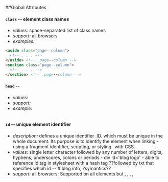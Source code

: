 ##Global Attributes

#### `class` -- element class names
* *values:* space-separated list of class names
* *support:* all browsers
* *examples:*
```html
<aside class="page--column">
  <!-- . . . -->
</aside> <!-- .page--column -->
<section class="page--column">
  <!-- . . . -->
</section> <!-- .page--column -->
```
#### `head` -- 
* *values:*
* *support:*
* *example:*
```
```
#### `id` -- unique element identifier
* *description:* defines a unique identifier .ID. which must be unique in the whole document. Its purpose is to identify the element when linking -using a fragment identifier, scripting, or styling -with CSS.
* *values:* single letter character followed by any number of letters, digits, hyphens, underscores, colons or periods - div id='blog logo' - able to reference id tag in stylesheet with a hash tag ??followed by txt that specifies whcih id -- # blog info, ?symantics??
* *support:* all browsers; Supported on all elements but <base>, <head>, <html>, <meta>, <script>, <style>, and <title>.
* *Note:* Using characters except ASCII letters and digits, '_', '-' and '.' may cause compatibility problems, as they weren't allowed in HTML 4. Though this restriction has been lifted in HTML 5, an ID should start with a letter for compatibility.
* *examples:*

<!-- reference the unique identifier tag `id` in stylesheet with JUST a hashtag, .myHeader would be if within the div a class was given to myHeader vs. the `id` tag- Google difference of `id` vs class -->
```
<h1 id="myHeader"> Surf&Paddle Co. </h1>
```
#### `itemprop`
* _values:_
* _support:_
* _example:_
```
asdrsdf
```
#### `lang` --
* _values:_
* _support:_
* _example:_
```
asdfa
```
#### `spellcheck` -- 
* _values:_
* _support:_
* _example:_
```
dfgad
```
#### `style` -- 
* _values:_
* _support:_
* _example:_

#### `meta`
* _values:_ represents any metadata information that cannot be represented by one of the other meta-related elements -- .base, .link, .script, .style or .title -- According to the attributes set, the kind of metadata can be one of the following --
--this is an empty element, it does not require an ending nor closing tag --.meta charset, .meta http-equiv, a .head element. If the .http-equiv is not an encoding declaration, it can also be inside a .noscript element, itself inside a .head element
.meta name any element that accepts metadata content.
.meta itemprop any element that accepts metadata content or parsing content.
* _support:_
* _attributes:_ This enumerated -- as in a list, to mention seperately as if in counting, to specify, to name one-by-one -- attribute defines the pragma -- also.pragmatic information. - A standardised form of comment which has meaning to the compiler or some other program. It may use a special syntax or a specific form within the normal comment syntax. A pragma usually conveys non-essential information, often intended to help the compiler to optimise the program or to generate formatted documentation -- that can alter servers and user-agents behavior. The value of the pragma is defined using the content and can be one of the following
* _example:_
```
dfgad
```
#### `title` --
* _values:_metadata content; closing/ending tag are mandatory. no other title tag to be included within header
* _support:_
* _example:_
```
<title>Surf&Paddle</title>
```
<!--Must correct the number schema because it is thrown off when i add to the list. i believe it is possible to code a rule with java that would automatically correct the numers of each element as i add an element above or below-like how microsoft word automatically corrects a numbered list. -->

##1. <a> --HTML Anchor Element- defines a hyperlink, the named target destination for a hyperlink, or both
* type: Block-element
* content: Flow content, phrasing content, interactive content, palpable content. 
* permitted content: Transparent, containing either flow content or phrasing content.
* support: Chrome, Firefox 1.0, Gecko 1.7 or earlier, Internet Explorer 1.0, Opera 5.12, Safari 1.0
* example:
```
```
<!-- 17 attributes for anchor tag -->
#### `download` _HTML5_
* _description:_ This attribute, if present, indicates that the author intends the hyperlink to be used for downloading a resource so that when the user clicks on the link they will be prompted to save it as a local file ??what exactly does this mean and how is it beneficial??. 
* _values:_ If the attribute has a value, the value will be used as the pre-filled file name in the Save prompt that opens when the user clicks on the link --the user can change the name before actually saving the file of course. There are no restrictions on allowed values but forward and backward slashes will be converted to underscores, preventing specific path hintsshould
* _support:_ consider that most file systems have limitations with regard to what punctuation is supported in file names, and browsers are likely to adjust file names accordingly.
* _example:_
```
```
#### `href` 
* _description:_ This was the single required attribute for anchors defining a hypertext source link, but is no longer required in HTML5. Omitting this attribute creates a placeholder link. The href attribute indicates the link target, either a URL or a URL fragment. A URL fragment is a name preceded by a hash mark (#), which specifies an internal target location (an ID) within the current document. 
* _values:_
* _support:_ URLs are not restricted to Web .HTTP-based documents; URLs might use any protocol supported by the browser. For example, file, ftp, and mailto work in most user agents.
* _example:_ You can use the special fragment "top" to create a link back to the top of the page, as exemplified below
```
<a href="#top">Return to top</a>
```
#### `media` _HTML5_
* _description:_
* _values:_
* _support:_
* _example:_
```
```
#### `ping` _HTML5_ 
* _description:_
* _values:_
* _support:_
* _example:_
```
```
#### `rel`  
* _description:_
* _values:_
* _support:_
* _example:_
```
```
#### `target` 
* _description:_
* _values:_
* _support:_
* _example:_
```
```
##1. Address
* type: Block-element
* content: Flow-content, palpable content, with no nesting -- exept perhaps in footer
* support: Chrome, Firefox 1.0, Gecko 1.7 or earlier, Internet Explorer 1.0, Opera 5.12, Safari 1.0
* example:
```
<address> 
    If you need assistance, please email me at: <a href "ganderson7197@icloud.com"Garrett Anderson</a>.<br>
    Or you may write to:<br>
    1234 Cognition Dr.<br>
    Longwood, Florida 32750<br>
    USA
</address>
```
##2. Article
* type: Block-element
* content: Flow content, sectioning content, palpable content
* support: Chrome 5, Firefox 4.0, Gecko 2.0, Internet Explorer 9.0, Opera 11.10, Safari 4.1
* exapmle:
```
<article>
    <h4>This Article</h4>
    <p>text</P
</article>
```
##3. Aside
* type: Block-element
* content: Flow content, sectioning content, palpable content
* support: Chrome 5, Firefox 4.0, Gecko 2.0, Internet Explorer 9.0, Opera 11.10, Safari 4.1
* exapmle:
```
<article>
    <p>Some Hit Record</p>
    <aside>
    This record made a ton of money when it was first released.
    </aside>
    <p>more info about band and record company</p>
</article>
```
##4. Blockquote
* type: Block-element
* content: Flow Content
* support: Firefox 1.0 and Gecko 1.7 or earlier, otherwise, All Browsers
* exapmle:
```
<blockquote cite="http://...">
    <p>Quote taken from the above website</p>
</blockquote>
```
##5. Document Division
* type: Block-element
* content: Flow content, palpable content
* support: All Browsers
* exapmle:
```
<div>
    <p>Any kind of content...</P.
</div>
```
##6. <footer> --Section or Page Footer
* type: Block-element
* content: Flow content, palpable content
* support: Chrome 5, Firefox 4.0, Gecko 2.0, Internet Explorer 9.0, Opera 11.10, Safari 4.1
* exapmle: 
```
<footer>
    some important info. appropriate for the bottom of a document, like copyright info
</footer>
```
##7. <datetime> 



##7. Definition List
* type: Block-element
* content: Flow content, palpable content 
* support: Chrome 1.0, otherwise, All Browsers
* exapmle:
```
<dl>
    <dt>Name</>
    <dd>Garrett</dd>
    <dt>Born</dt>
    <dd>Orlando, FL</dd>
    <dt>Favorite Color</dt>
    <dd>Green</dd>
</dl>
```
##8. <header> --Header
* type: Block-leve element
* content: Flow content, palpable content
* support: Chrome 5, Firefox 4.0, Gecko 2.0, IE 9.0, Opera 11.10, Safari 4.0
* exapmle: 
```
<header>
  a logo
</header>
```
##9. Horizontal Rule
* type: Block-element
* content: Flow content
* support: Chrome 1.0, otherwise, All Browsers
* exapmle:
```
<p>Paragraph of text</p>
    <hr>
<p>paragraph of text</p>
```
##10. Figure
* type: Block-element
* content: Flow content, sectioning root, palpable content
* support: Chrome 8, Firefox 4.0, Gecko 2.0, Internet Explorer 9.0, Opera 11.10, Safari 5.1
* exapmle:
```
<figure>
    <img src "http://www.tavarua.com/sites/default/files/tavarua-resort-photos/tavarua-island-resort_0.jpg" alt="an island">
    <figcaption>Caption for photo</figcaption>
</figure>
<p></p>
```

##10. <form> --Input Form
=======
##11. Input Form

* type: Block-element
* content: Flow content, palpable content
* support: Chrome 1.0, Firefox 1.0, Gecko 1.7 or earlier, otherwise, All Browsers
* exapmle:
```
<!-- Simple for which will send a POST request -->
<form action="" method="post">
    <label for= "POST-name">Name:</label>
    <input id="POST-name" type="text" name="name">
    <input type="Submit" value="Save">
</form>
```

* attributes:
* 



#### `action` -- form submission URL
* _values:_ URL of a program that processes a form submission
* _support:_ All Browsers
* _examples:_
```
<form action="https://github.com/GarrettGraham">
    <input name="Garrett's GitHub">
</form>
```
```
<form action="form-to-email.php" method="post"
    accept-charset="windows-1252">
  <div>
    <label for="txtname">Name:</label>
    <input type="text" name="txtname" id="txtname"/>
  </div>
</form>
```
#### `autocpitalizaion`
* _values:_none: completely disables auto cap., sentences- auto cap.s first letter of sentences, words- atuo cap.s first letter of words, characters- auto cap.s all characters, on- depricated since iOS 5, off- depricated since iOS 5
* _support:_iOS Safari Mobile, on and off values deprecated since iOS 5
* _example:_
```
    <form>
        <p>
            Normal Input:<br />
            <input type="text" style="width: 180px ;" />
        </p>
        <p>
            No-Auto Input:<br />
            <input
                type="text"
                autocapitalize="off"
                autocorrect="off"
                style="width: 180px ;"
                />
        </p>
    </form>
```



##11. <p> --Paragraph
* type: Block-element
* content category: Flow content, palpable content
* permitted content: Phrasing content
* browser support: Chrome 1.0, Firefox 1.0, Gecko 1.7 or earlier, otherwise, All Browsers
* exapmle: 
```
<p><strong>Speak No Evil</strong></p>
```
*attributes:


##12. <time> --Time Signiture
* description: Either a time on a 24-hour clock or a precise date in the Gregorian calendar with optional time and timezone information
* type: Block-element
* content: Flow content, phrasing content - no descendant time elements, palpable content
* support: Chrome 33.0, Firefox 22.0, Gecko 22.0, IE 9.0, Opera 22.0, Safari 7.0
* exapmle: 
```
<textarea name="textarea" rows="10" cols="50">Write something here</textarea>
```







#HTML Elements: Inline

##13. Image
=======
##12. Image

* type: Inline-element
* content: Flow content, phrasing content, embedded content, palpable content. If has usermap attribute, it is interactive content
* support: All Browsers
* exapmle:
```
<a href="http://imagelink.com"><img src="photo description.jpg" alt "Photo"/></a>
```

##14. Object
=======
##13. Object

* type: Inline-element
* content: Flow content, phrasing content, embedded content, interactive content
* support: Firefox 1.0, Gecko 1.7 or earlier, otherwise, All Browsers
* exapmle: 
```
<!-- Embed a flash movie -->
<object data="move.swf" type="application/x-shockwave-flash"></object>
```

##15. Span
=======
##14. <span> --Span

* type: Inline-element
* content: Flow content, phrasing content
* support: All Browsers
* exapmle:
```
<p><span>sometext</span></p>
```

##16. <s> --Strikethrough
* type: ??Inline-element vs. Block-element??
* content: Flow content, phrasing content
* support: Firefox, Gecko 1.9.2 or earlier
* exapmle: 
```
<p><strong>Speak No Evil</strong></p>
```
##17. Strong
=======
##15. Strong

* type: Inline-element
* content: Flow content, phrasing content
* support: Firefox, Gecko 1.9.2 or earlier
* exapmle: 
```
<p><strong>Speak No Evil</strong></p>
```

##18. Textarea
=======
##16. Textarea
* type: Inline-element
* content: Flow content, phrasing content, interactive content
* support: Firefox 1.0, Gecko 1.7 or earlier, otherwise, All Browsers
* exapmle: 
```
<textarea name="textarea" rows="10" cols="50">Write something here</textarea>
```
##17. <meta> --Meta

* type: Inline-element
* content: Flow content, phrasing content, interactive content
* support: Firefox 1.0, Gecko 1.7 or earlier, otherwise, All Browsers
* exapmle: 
```
<textarea name="textarea" rows="10" cols="50">Write something here</textarea>
```

##19.
=======

##18. <menu>
* description: a group of commands that a user can perform or activate. This includes both toolbar menus, which might appear across the top of a screen, as well as popup menus, such as those that might appear underneath a button after it has been clicked.
* type: Block-element
* content: Flow content. Additionally, if in the toolbar menu state, palpable content. Toolbar menu is the default state, unless the parent element is a .menu in the popup menu state. permitted content - If the element is in the toolbar menu state-- flow content, or alternatively, zero or more occurrences of li, script, and template. If the element is in the popup menu state -- zero or more occurrences, in any order, of .menu -popup menu state only- .menuitem, .hr, .script, and .template.
* support: Chrome, Firefox 1.0, Gecko 1.7 or earlier, Internet Explorer 1.0, Opera 5.12, Safari 1.0
* example: A button, which displays a menu when clicked.
```
<button type="menu" menu="dropdown-menu">
  Dropdown
</button>

<menu type="popup" id="dropdown-menu">
  <menuitem label="Action">
  <menuitem label="Another action">
  <hr>
  <menuitem label="Separated action">
</menu>
```

